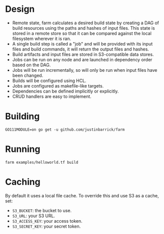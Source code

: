 # Design

* Remote state, farm calculates a desired build state by creating a DAG of build resources
  using the paths and hashes of input files. This state is stored in a remote store so that
  it can be compared against the local filesystem wherever it is ran.
* A single build step is called a "job" and will be provided with its input files and
  build commands, it will return the output files and hashes.
* Build artifacts and input files are stored in S3-compatible data stores.
* Jobs can be run on any node and are launched in dependency order based on the DAG.
* Jobs will be run incrementally, so will only be run when input files have been changed.
* Builds will be configured using HCL.
* Jobs are configured as makefile-like targets.
* Dependencies can be defined implicitly or explicitly.
* CRUD handlers are easy to implement.

# Building

```
GO111MODULE=on go get -u github.com/justinbarrick/farm
```

# Running

```
farm examples/helloworld.tf build
```

# Caching

By default it uses a local file cache. To override this and use S3 as a cache,
set:

* `S3_BUCKET`: the bucket to use.
* `S3_URL`: your S3 URL.
* `S3_ACCESS_KEY`: your access token.
* `S3_SECRET_KEY`: your secret token.
